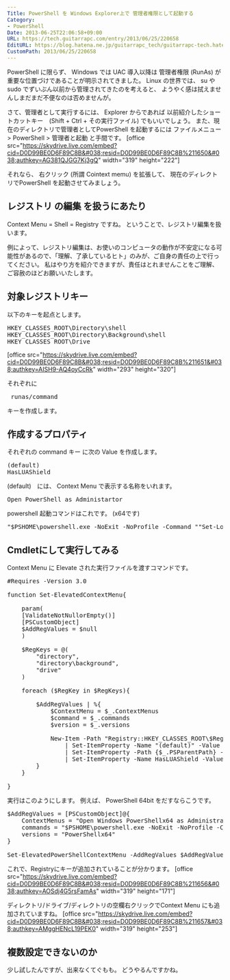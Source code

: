 ```yaml
---
Title: PowerShell を Windows Explorer上で 管理者権限として起動する
Category:
- PowerShell
Date: 2013-06-25T22:06:58+09:00
URL: https://tech.guitarrapc.com/entry/2013/06/25/220658
EditURL: https://blog.hatena.ne.jp/guitarrapc_tech/guitarrapc-tech.hatenablog.com/atom/entry/11696248318757675736
CustomPath: 2013/06/25/220658
---
```


PowerShell に限らず、 Windows では UAC 導入以降は 管理者権限 (RunAs) が重要な位置づけであることが明示されてきました。
Linux の世界では、 su や sudo でずいぶん以前から管理されてきたのを考えると、 ようやく感は拭えませんしまだまだ不便なのは否めませんが。

さて、管理者として実行するには、 Explorer からであれば 以前紹介したショートカットキー　(Shift + Ctrl + その実行ファイル) でもいいでしょう。
また、現在のディレクトリで管理者としてPowerShell を起動するには ファイルメニュー &gt; PowerShell &gt; 管理者と起動 と手間です。
[office src="https://skydrive.live.com/embed?cid=D0D99BE0D6F89C8B&#038;resid=D0D99BE0D6F89C8B%211650&#038;authkey=AG381QJGG7Kj3gQ" width="319" height="222"]

それなら、 右クリック (所謂 Cointext memu) を拡張して、 現在のディレクトリでPowerShell を起動させてみましょう。



<h2> レジストリ の編集 を扱うにあたり </h2>
Context Menu = Shell = Registry ですね。
ということで、レジストリ編集を扱います。

例によって、レジストリ編集は、お使いのコンピュータの動作が不安定になる可能性があるので、「理解、了承しているヒト」のみが、ご自身の責任の上で行ってください。
私はやり方を紹介できますが、責任はとれませんことをご理解、ご容赦のほどお願いいたします。

<h2>対象レジストリキー</h2>
以下のキーを起点とします。
<pre class="brush: powershell">
HKEY_CLASSES_ROOT\Directory\shell
HKEY_CLASSES_ROOT\Directory\Background\shell
HKEY_CLASSES_ROOT\Drive
</pre>

[office src="https://skydrive.live.com/embed?cid=D0D99BE0D6F89C8B&#038;resid=D0D99BE0D6F89C8B%211651&#038;authkey=AISH9-AQ4oyCcRk" width="293" height="320"]

それぞれに <pre class="brush: powershell"> runas/command </pre> キーを作成します。

<h2> 作成するプロパティ </h2>
それぞれの command キー に次の Value を作成します。

<pre class="brush: powershell">
(default)
HasLUAShield
</pre>

(default)　には、 Context Menu で表示する名称をいれます。
<pre class="brush: powershell">
Open PowerShell as Administartor
</pre>

powershell 起動コマンドはこれです。 (x64です)
<pre class="brush: powershell">
&quot;$PSHOME\powershell.exe -NoExit -NoProfile -Command &quot;&quot;Set-Location '%V'&quot;&quot;&quot;
</pre>

<h2>Cmdletにして実行してみる </h2>

Context Menu に Elevate された実行ファイルを渡すコマンドです。
<pre class="brush: powershell">
#Requires -Version 3.0

function Set-ElevatedContextMenu{

	param(
	[ValidateNotNullorEmpty()]
	[PSCustomObject]
	$AddRegValues = $null
	)

	$RegKeys = @(
		&quot;directory&quot;,
		&quot;directory\background&quot;,
		&quot;drive&quot;
	)

	foreach ($RegKey in $RegKeys){

		$AddRegValues | %{
			$ContextMenu = $_.ContextMenus
			$command = $_.commands
			$version = $_.versions

			New-Item -Path &quot;Registry::HKEY_CLASSES_ROOT\$RegKey\shell&quot; -Name runas\command -Force `
				| Set-ItemProperty -Name &quot;(default)&quot; -Value $command -PassThru `
				| Set-ItemProperty -Path {$_.PSParentPath} -Name '(default)' -Value $ContextMenu -PassThru `
				| Set-ItemProperty -Name HasLUAShield -Value ''
		}
	}

}
</pre>


実行はこのようにします。
例えば、 PowerShell 64bit をだすならこうです。
<pre class="brush: powershell">
$AddRegValues = [PSCustomObject]@{
	ContextMenus = &quot;Open Windows PowerShellx64 as Administrator&quot;
	commands = &quot;$PSHOME\powershell.exe -NoExit -NoProfile -Command &quot;&quot;Set-Location '%V'&quot;&quot;&quot;
	versions = &quot;PowerShellx64&quot;
}

Set-ElevatedPowerShellContextMenu -AddRegValues $AddRegValues
</pre>


これで、Registryにキーが追加されていることが分かります。
[office src="https://skydrive.live.com/embed?cid=D0D99BE0D6F89C8B&#038;resid=D0D99BE0D6F89C8B%211656&#038;authkey=AOSdj4G5rsFamAs" width="319" height="171"]

ディレクトリ/ドライブ/ディレクトリの空欄右クリックでContext Menu にも追加されていますね。
[office src="https://skydrive.live.com/embed?cid=D0D99BE0D6F89C8B&#038;resid=D0D99BE0D6F89C8B%211657&#038;authkey=AMggHENcL19PEK0" width="319" height="253"]

<h2>複数設定できないのか</h2>
少し試したんですが、出来なくてぐもも。
どうやるんですかね。
